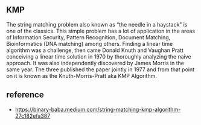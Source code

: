## KMP

The string matching problem also known as “the needle in a haystack” is one of the classics. This simple problem has a lot of application in the areas of Information Security, Pattern Recognition, Document Matching, Bioinformatics (DNA matching) among others. Finding a linear time algorithm was a challenge, then came Donald Knuth and Vaughan Pratt conceiving a linear time solution in 1970 by thoroughly analyzing the naive approach. It was also independently discovered by James Morris in the same year. The three published the paper jointly in 1977 and from that point on it is known as the Knuth-Morris-Pratt aka KMP Algorithm.

## reference

- https://binary-baba.medium.com/string-matching-kmp-algorithm-27c182efa387
